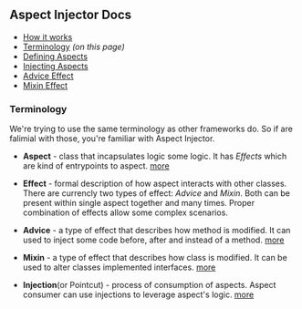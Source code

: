 ## Aspect Injector Docs
- [How it works](readme.md)
- [Terminology](#this) _(on this page)_
- [Defining Aspects](aspect.md)
- [Injecting Aspects](injection.md)
- [Advice Effect](advice.md)
- [Mixin Effect](mixin.md)

### <a name="this"></a>Terminology
We're trying to use the same terminology as other frameworks do. So if are falimial with those, you're familiar with Aspect Injector.

- **Aspect** - class that incapsulates logic some logic. It has _Effects_ which are kind of entrypoints to aspect. [more](aspect.md)

- **Effect** - formal description of how aspect interacts with other classes. There are currencly two types of effect: _Advice_ and _Mixin_. Both can be present within single aspect together and many times. Proper combination of effects allow some complex scenarios.

- **Advice** - a type of effect that describes how method is modified. It can used to inject some code before, after and instead of a method. [more](advice.md)

- **Mixin** - a type of effect that describes how class is modified. It can be used to alter classes implemented interfaces. [more](mixin.md)

- **Injection**(or Pointcut) - process of consumption of aspects. Aspect consumer can use injections to leverage aspect's logic. [more](injection.md)
